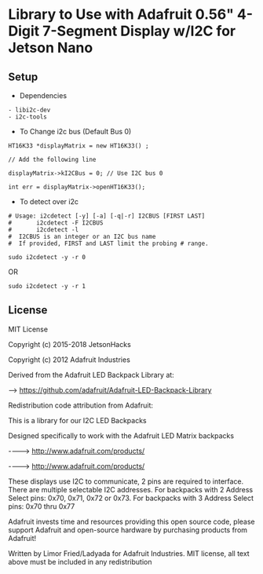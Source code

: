 # Library to Use with Adafruit 0.56" 4-Digit 7-Segment Display w/I2C for Jetson Nano 

## Setup 
- Dependencies 
```
- libi2c-dev 
- i2c-tools
```

- To Change i2c bus  (Default Bus 0)

```
HT16K33 *displayMatrix = new HT16K33() ;

// Add the following line

displayMatrix->kI2CBus = 0; // Use I2C bus 0

int err = displayMatrix->openHT16K33();
```

- To detect over i2c 
```
# Usage: i2cdetect [-y] [-a] [-q|-r] I2CBUS [FIRST LAST]
#       i2cdetect -F I2CBUS
#       i2cdetect -l
#  I2CBUS is an integer or an I2C bus name
#  If provided, FIRST and LAST limit the probing # range.
```

```
sudo i2cdetect -y -r 0 
```
OR 
```
sudo i2cdetect -y -r 1 
```



## License 

MIT License

Copyright (c) 2015-2018 JetsonHacks

Copyright (c) 2012 Adafruit Industries

Derived from the Adafruit LED Backpack Library at:

--> https://github.com/adafruit/Adafruit-LED-Backpack-Library

Redistribution code attribution from Adafruit:

This is a library for our I2C LED Backpacks

Designed specifically to work with the Adafruit LED Matrix backpacks

----> http://www.adafruit.com/products/

----> http://www.adafruit.com/products/

These displays use I2C to communicate, 2 pins are required to interface. There are multiple selectable I2C addresses. For backpacks with 2 Address Select pins: 0x70, 0x71, 0x72 or 0x73. For backpacks with 3 Address Select pins: 0x70 thru 0x77

Adafruit invests time and resources providing this open source code, please support Adafruit and open-source hardware by purchasing products from Adafruit!

Written by Limor Fried/Ladyada for Adafruit Industries. MIT license, all text above must be included in any redistribution
